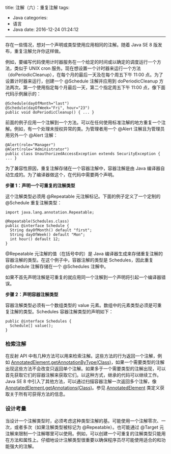 title: 注解（六）：重复注解
tags:
  - Java
categories:
  - 语言
  - Java
date: 2016-12-24 01:24:12
---

存在一些情况，想对一个声明或类型使用应用相同的注解。随着 Java SE 8 版发布，重复注解允许你这样做。

<!-- more -->

例如，要编写代码使用计时器服务在一个给定的时间或以确定的调度运行一个方法，类似于 UNIX cron 服务。现在想设置一个计时器来运行一个方法（doPeriodicCleanup），在每个月的最后一天及在每个周五下午 11:00 点。为了设置计时器来运行，创建一个 @Schedule 注解并应用到 doPeriodicCleanup 方法两次。第一个使用指定每个月最后一天，第二个指定周五下午 11:00 点，像下面代码示例展示的：

    @Schedule(dayOfMonth="last")
    @Schedule(dayOfWeek="Fri", hour="23")
    public void doPeriodicCleanup() { ... }

前面的例子应用一个注解到一个方法。可以在任何使用标准注解的地方重复一个注解。例如，有一个处理未授权异常的类。为管理者用一个 @Alert 注解且为管理员用另外一个 @Alert 注解：

    @Alert(role="Manager")
    @Alert(role="Administrator")
    public class UnauthorizedAccessException extends SecurityException { ... }

为了兼容性原因，重复注解存储在一个容器注解中，容器注解是由 Java 编译器自动生成的。为了编译器做这个，在代码中需要两个声明。

**步骤 1：声明一个可重复的注解类型**

这个注解类型必须用 @Repeatable 元注解标记。下面的例子定义了一个定制的 @Schedule 重复注解类型：

    import java.lang.annotation.Repeatable;

    @Repeatable(Schedules.class)
    public @interface Schedule {
      String dayOfMonth() default "first";
      String dayOfWeek() default "Mon";
      int hour() default 12;
    }

@Repeatable 元注解的值（在括号中的）是 Java 编译器生成来存储重复注解的容器注解的类型。在这个例子中，容器注解的类型是 Schedules，因此重复 @Schedule 注解存储在一个 @Schedules 注解中。

如果不首先声明注解是可重复的就应用同一个注解到一个声明将引起一个编译器错误。

**步骤 2：声明容器注解类型**

容器注解类型必须有一个数组类型的 value 元素。数组中的元素类型必须是可重复注解的类型。Schedules 容器注解类型的声明如下：

    public @interface Schedules {
      Schedule[] value();
    }

### 检索注解

在反射 API 中有几种方法可以用来检索注解。这些方法的行为返回一个注解，例如 [AnnotatedElement.getAnnotationByType(Class<T>)](https://docs.oracle.com/javase/8/docs/api/java/lang/reflect/AnnotatedElement.html#getAnnotationByType-java.lang.Class-)，如果一个需要类型的注解出现这些方法不会改变只返回单个注解。如果多于一个需要类型的注解出现，可以首先获取它们的容器注解来获取它们。以这种方式，继承的代码可以继续工作。Java SE 8 中引入了其他方法，可以通过扫描容器注解一次返回多个注解，像 [AnnotatedElement.getAnnotations(Class<T>)](https://docs.oracle.com/javase/8/docs/api/java/lang/reflect/AnnotatedElement.html#getAnnotations-java.lang.Class-)。参见 [AnnotatedElement](https://docs.oracle.com/javase/8/docs/api/java/lang/reflect/AnnotatedElement.html) 类定义获取关于所有可获得方法的信息。

### 设计考量

当设计一个注解类型时，必须考虑这种类型注解的基。可能使用一个注解零次、一次，或者多次（如果注解类型被标记为 @Repeatable）。也可能通过 @Target 元注解来限制一个注解哪里可以使用。例如，可以创建一个可重复的注解类型只能用在方法和属性上。仔细地设计注解类型很重要以确保程序员尽可能使用适合的和功能强大的注解。
